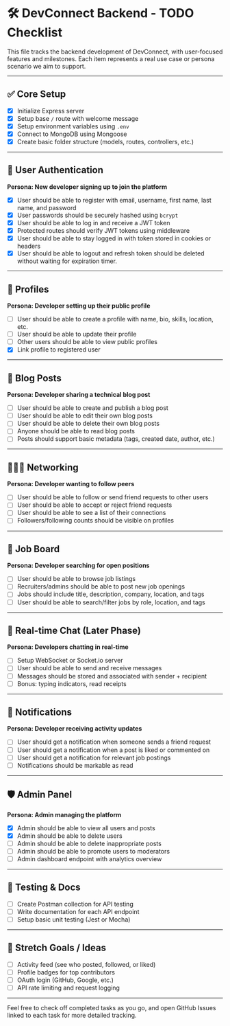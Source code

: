 # 🛠️ DevConnect Backend - TODO Checklist

This file tracks the backend development of DevConnect, with user-focused features and milestones. Each item represents a real use case or persona scenario we aim to support.

---

## ✅ Core Setup

- [x] Initialize Express server  
- [x] Setup base `/` route with welcome message  
- [x] Setup environment variables using `.env`  
- [x] Connect to MongoDB using Mongoose  
- [x] Create basic folder structure (models, routes, controllers, etc.)

---

## 🔐 User Authentication

**Persona: New developer signing up to join the platform**

- [x] User should be able to register with email, username, first name, last name, and password  
- [x] User passwords should be securely hashed using `bcrypt`  
- [x] User should be able to log in and receive a JWT token  
- [x] Protected routes should verify JWT tokens using middleware  
- [x] User should be able to stay logged in with token stored in cookies or headers 
- [x] User should be able to logout and refresh token should be deleted without waiting for expiration timer.

---

## 👤 Profiles

**Persona: Developer setting up their public profile**

- [ ] User should be able to create a profile with name, bio, skills, location, etc.  
- [ ] User should be able to update their profile  
- [ ] Other users should be able to view public profiles  
- [x] Link profile to registered user  

---

## 📝 Blog Posts

**Persona: Developer sharing a technical blog post**

- [ ] User should be able to create and publish a blog post  
- [ ] User should be able to edit their own blog posts  
- [ ] User should be able to delete their own blog posts  
- [ ] Anyone should be able to read blog posts  
- [ ] Posts should support basic metadata (tags, created date, author, etc.)

---

## 🧑‍🤝‍🧑 Networking

**Persona: Developer wanting to follow peers**

- [ ] User should be able to follow or send friend requests to other users  
- [ ] User should be able to accept or reject friend requests  
- [ ] User should be able to see a list of their connections  
- [ ] Followers/following counts should be visible on profiles  

---

## 💼 Job Board

**Persona: Developer searching for open positions**

- [ ] User should be able to browse job listings  
- [ ] Recruiters/admins should be able to post new job openings  
- [ ] Jobs should include title, description, company, location, and tags  
- [ ] User should be able to search/filter jobs by role, location, and tags  

---

## 💬 Real-time Chat (Later Phase)

**Persona: Developers chatting in real-time**

- [ ] Setup WebSocket or Socket.io server  
- [ ] User should be able to send and receive messages  
- [ ] Messages should be stored and associated with sender + recipient  
- [ ] Bonus: typing indicators, read receipts  

---

## 🔔 Notifications

**Persona: Developer receiving activity updates**

- [ ] User should get a notification when someone sends a friend request  
- [ ] User should get a notification when a post is liked or commented on  
- [ ] User should get a notification for relevant job postings  
- [ ] Notifications should be markable as read  

---

## 🛡️ Admin Panel

**Persona: Admin managing the platform**

- [x] Admin should be able to view all users and posts  
- [x] Admin should be able to delete users  
- [ ] Admin should be able to delete inappropriate posts
- [ ] Admin should be able to promote users to moderators  
- [ ] Admin dashboard endpoint with analytics overview  

---

## 🧪 Testing & Docs

- [ ] Create Postman collection for API testing  
- [ ] Write documentation for each API endpoint  
- [ ] Setup basic unit testing (Jest or Mocha)

---

## 🌟 Stretch Goals / Ideas

- [ ] Activity feed (see who posted, followed, or liked)  
- [ ] Profile badges for top contributors  
- [ ] OAuth login (GitHub, Google, etc.)  
- [ ] API rate limiting and request logging

---

Feel free to check off completed tasks as you go, and open GitHub Issues linked to each task for more detailed tracking.

